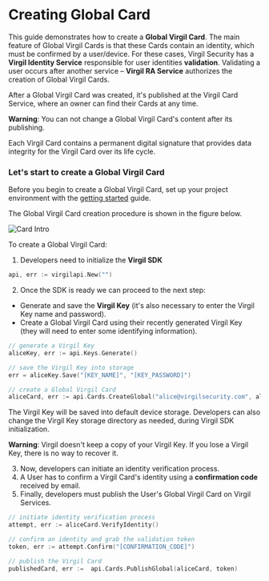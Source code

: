 # Creating Global Card

This guide demonstrates how to create a **Global Virgil Card**. The main feature of Global Virgil Cards is that these Cards contain an identity, which must be confirmed by a user/device. For these cases, Virgil Security has a **Virgil Identity Service** responsible for user identities **validation**. Validating a user occurs after another service – **Virgil RA Service**  authorizes the creation of Global Virgil Cards.

After a Global Virgil Card was created, it's published at the Virgil Card Service, where an owner can find their Cards at any time.

**Warning**: You can not change a Global Virgil Card's content after its publishing.

Each Virgil Card contains a permanent digital signature that provides data integrity for the Virgil Card over its life cycle.

### Let's start to create a Global Virgil Card

Before you begin to create a Global Virgil Card, set up your project environment with the [getting started](/docs/guides/configuration/client-configuration.md) guide.

The Global Virgil Card creation procedure is shown in the figure below.

![Card Intro](https://github.com/VirgilSecurity/virgil-sdk-go*/blob/docs-review/docs/img/Card_intro.png "Create Global Virgil Card")

To create a Global Virgil Card:

1. Developers need to initialize the **Virgil SDK**

```go
api, err := virgilapi.New("")
```

2. Once the SDK is ready we can proceed to the next step:


- Generate and save the **Virgil Key** (it's also necessary to enter the Virgil Key name and password).
- Create a Global Virgil Card using their recently generated Virgil Key (they will need to enter some identifying information).


```go
// generate a Virgil Key
aliceKey, err := api.Keys.Generate()

// save the Virgil Key into storage
err = aliceKey.Save("[KEY_NAME]", "[KEY_PASSWORD]")

// create a Global Virgil Card
aliceCard, err := api.Cards.CreateGlobal("alice@virgilsecurity.com", aliceKey)
```

The Virgil Key will be saved into default device storage. Developers can also change the Virgil Key storage directory as needed, during Virgil SDK initialization.

**Warning**: Virgil doesn't keep a copy of your Virgil Key. If you lose a Virgil Key, there is no way to recover it.

3. Now, developers can initiate an identity verification process.
4. A User has to confirm a Virgil Card's identity using a **confirmation code** received by email.
5. Finally, developers must publish the User's Global Virgil Card on Virgil Services.

```go
// initiate identity verification process
attempt, err := aliceCard.VerifyIdentity()

// confirm an identity and grab the validation token
token, err := attempt.Confirm("[CONFIRMATION_CODE]")

// publish the Virgil Card
publishedCard, err :=  api.Cards.PublishGlobal(aliceCard, token)
```
